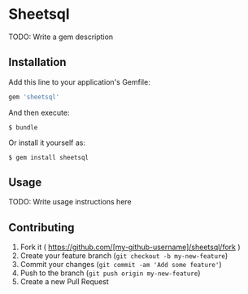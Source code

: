 # Sheetsql

TODO: Write a gem description

## Installation

Add this line to your application's Gemfile:

```ruby
gem 'sheetsql'
```

And then execute:

    $ bundle

Or install it yourself as:

    $ gem install sheetsql

## Usage

TODO: Write usage instructions here

## Contributing

1. Fork it ( https://github.com/[my-github-username]/sheetsql/fork )
2. Create your feature branch (`git checkout -b my-new-feature`)
3. Commit your changes (`git commit -am 'Add some feature'`)
4. Push to the branch (`git push origin my-new-feature`)
5. Create a new Pull Request
